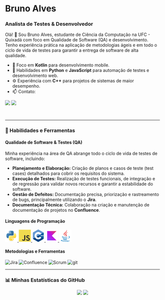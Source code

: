 # Bruno Alves
### Analista de Testes & Desenvolvedor

Olá! 👋 Sou Bruno Alves, estudante de Ciência da Computação na UFC - Quixadá com foco em Qualidade de Software (QA) e desenvolvimento. Tenho experiência prática na aplicação de metodologias ágeis e em todo o ciclo de vida de testes para garantir a entrega de software de alta qualidade.

- 📱 Foco em **Kotlin** para desenvolvimento mobile.
- 🐍 Habilidades em **Python** e **JavaScript** para automação de testes e desenvolvimento web.
- ⚙️ Experiência com **C++** para projetos de sistemas de maior desempenho.
- 📫 Contato:

<a href="mailto:jorge.bruno0921@alu.ufc.br"><img src="https://img.shields.io/badge/Email-D14836?style=for-the-badge&logo=gmail&logoColor=white"/></a>
<a href="https://www.linkedin.com/in/bruno-alves-3b16a6224/" target="_blank"><img src="https://img.shields.io/badge/LinkedIn-0077B5?style=for-the-badge&logo=linkedin&logoColor=white"/></a>

<br/>

---

### 🚀 Habilidades e Ferramentas

#### Qualidade de Software & Testes (QA)
Minha experiência na área de QA abrange todo o ciclo de vida de testes de software, incluindo:
- **Planejamento e Elaboração:** Criação de planos e casos de teste (test cases) detalhados para cobrir os requisitos do sistema.
- **Execução de Testes:** Realização de testes funcionais, de integração e de regressão para validar novos recursos e garantir a estabilidade do software.
- **Gestão de Defeitos:** Documentação precisa, priorização e rastreamento de bugs, principalmente utilizando o **Jira**.
- **Documentação Técnica:** Colaboração na criação e manutenção de documentação de projetos no **Confluence**.

#### Linguagens de Programação
<p align="left">
  <a href="https://www.python.org" target="_blank" rel="noreferrer">
    <img src="https://raw.githubusercontent.com/devicons/devicon/master/icons/python/python-original.svg" alt="python" width="40" height="40"/>
  </a>
  <a href="https://developer.mozilla.org/en-US/docs/Web/JavaScript" target="_blank" rel="noreferrer">
    <img src="https://raw.githubusercontent.com/devicons/devicon/master/icons/javascript/javascript-original.svg" alt="javascript" width="40" height="40"/>
  </a>
  <a href="https://www.cplusplus.com/" target="_blank" rel="noreferrer">
    <img src="https://raw.githubusercontent.com/devicons/devicon/master/icons/cplusplus/cplusplus-original.svg" alt="cplusplus" width="40" height="40"/>
  </a>
  <a href="https://kotlinlang.org" target="_blank" rel="noreferrer">
    <img src="https://raw.githubusercontent.com/devicons/devicon/master/icons/kotlin/kotlin-original.svg" alt="kotlin" width="40" height="40"/>
  </a>
  <a href="https://www.java.com" target="_blank" rel="noreferrer">
    <img src="https://raw.githubusercontent.com/devicons/devicon/master/icons/java/java-original.svg" alt="java" width="40" height="40"/>
  </a>
</p>

#### Metodologias e Ferramentas
<p align="left">
  <img src="https://img.shields.io/badge/Jira-0052CC?style=for-the-badge&logo=jira&logoColor=white" alt="Jira"/>
  <img src="https://img.shields.io/badge/Confluence-172B4D?style=for-the-badge&logo=confluence&logoColor=white" alt="Confluence"/>
  <img src="https://img.shields.io/badge/scrum-339933?style=for-the-badge&logo=trello&logoColor=white" alt="Scrum"/>
  <img src="https://www.vectorlogo.zone/logos/git-scm/git-scm-icon.svg" alt="git" width="40" height="40" style="background-color: transparent;"/>
</p>

---

### 📊 Minhas Estatísticas do GitHub
<p align="center">
  <img height="180em" src="https://github-readme-stats.vercel.app/api?username=brunoalves0921&show_icons=true&theme=dark&include_all_commits=true&count_private=true"/>
  <img height="180em" src="https://github-readme-stats.vercel.app/api/top-langs/?username=brunoalves0921&layout=compact&langs_count=7&theme=dark"/>
</p>
